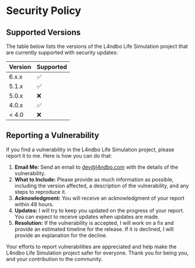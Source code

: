 # Security Policy

## Supported Versions

The table below lists the versions of the L4ndbo Life Simulation project that are currently supported with security updates:

| Version | Supported          |
| ------- | ------------------ |
| 6.x.x   | :white_check_mark: |
| 5.1.x   | :white_check_mark: |
| 5.0.x   | :x:                |
| 4.0.x   | :white_check_mark: |
| < 4.0   | :x:                |

## Reporting a Vulnerability

If you find a vulnerability in the L4ndbo Life Simulation project, please report it to me. 
Here is how you can do that:

1. **Email Me:** Send an email to [dev@l4ndbo.com](mailto:dev@l4ndbo.com) with the details of the vulnerability.
2. **What to Include:** Please provide as much information as possible, including the version affected, a description of the vulnerability, and any steps to reproduce it.
3. **Acknowledgment:** You will receive an acknowledgment of your report within 48 hours.
4. **Updates:** I will try to keep you updated on the progress of your report. You can expect to receive updates when updates are made.
5. **Resolution:** If the vulnerability is accepted, I will work on a fix and provide an estimated timeline for the release. If it is declined, I will provide an explanation for the decline.

Your efforts to report vulnerabilities are appreciated and help make the L4ndbo Life Simulation project safer for everyone. 
Thank you for being you, and your contribution to the community.

